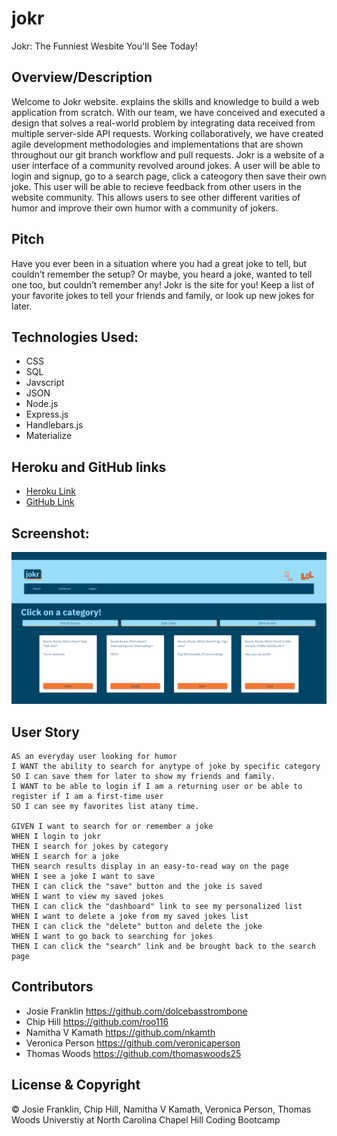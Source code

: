 # jokr
 Jokr: The Funniest Wesbite You'll See Today!

## Overview/Description
Welcome to Jokr website. explains the skills and knowledge to build a web application from scratch. With our team, we have conceived and executed a design that solves a real-world problem by integrating data received from multiple server-side API requests. Working collaboratively, we have created agile development methodologies and implementations that are shown throughout our git branch workflow and pull requests. Jokr is a website of a user interface of a community revolved around jokes. A user will be able to login and signup, go to a search page, click a cateogory then save their own joke. This user will be able to recieve feedback from other users in the website community. This allows users to see other different varities of humor and improve their own humor with a community of jokers.

## Pitch
Have you ever been in a situation where you had a great joke to tell, but couldn’t remember the setup? Or maybe, you heard a joke, wanted to tell one too, but couldn’t remember any! Jokr is the site for you! Keep a list of your favorite jokes to tell your friends and family, or look up new jokes for later.


## Technologies Used:
* CSS
* SQL
* Javscript
* JSON
* Node.js
* Express.js
* Handlebars.js
* Materialize

## Heroku and GitHub links
* [Heroku Link](https://damp-bastion-89209.herokuapp.com/)
* [GitHub Link](https://github.com/dolcebasstrombone/jokr)

## Screenshot:
![Search Page](./assets/images/search-page.png)

## User Story
```
AS an everyday user looking for humor
I WANT the ability to search for anytype of joke by specific category
SO I can save them for later to show my friends and family.
I WANT to be able to login if I am a returning user or be able to register if I am a first-time user
SO I can see my favorites list atany time.

GIVEN I want to search for or remember a joke
WHEN I login to jokr
THEN I search for jokes by category
WHEN I search for a joke
THEN search results display in an easy-to-read way on the page
WHEN I see a joke I want to save
THEN I can click the "save" button and the joke is saved
WHEN I want to view my saved jokes
THEN I can click the "dashboard" link to see my personalized list
WHEN I want to delete a joke from my saved jokes list
THEN I can click the "delete" button and delete the joke
WHEN I want to go back to searching for jokes
THEN I can click the "search" link and be brought back to the search page
```

## Contributors
- Josie Franklin https://github.com/dolcebasstrombone
- Chip Hill https://github.com/roo116
- Namitha V Kamath https://github.com/nkamth
- Veronica Person https://github.com/veronicaperson
- Thomas Woods https://github.com/thomaswoods25

## License & Copyright
© Josie Franklin, Chip Hill, Namitha V Kamath, Veronica Person, Thomas Woods Universtiy at North Carolina Chapel Hill Coding Bootcamp